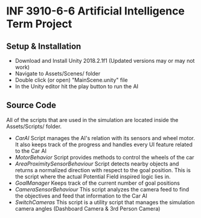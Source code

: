 # INF 3910-6-6 Artificial Intelligence Term Project

## Setup & Installation
+ Download and Install Unity 2018.2.1f1 (Updated versions may or may not work)
+ Navigate to Assets/Scenes/ folder
+ Double click (or open) "MainScene.unity" file
+ In the Unity editor hit the play button to run the AI


## Source Code
All of the scripts that are used in the simulation are located inside the Assets/Scripts/ folder.
+ *CarAI* Script manages the AI's relation with its sensors and wheel motor. It also keeps track of the progress and handles every UI feature related to the Car AI
+ *MotorBehavior* Script provides methods to control the wheels of the car
+ *AreaProximitySensorBehaviour* Script detects nearby objects and returns a normalized direction with respect to the goal position. This is the script where the actual Potential Field inspired logic lies in.
+ *GoalManager* Keeps track of the current number of goal positions
+ *CameraSensorBehaviour* This script analyzes the camera feed to find the objectives and feed that information to the Car AI
+ *SwitchCameras* This script is a utility script that manages the simulation camera angles (Dashboard Camera & 3rd Person Camera)
